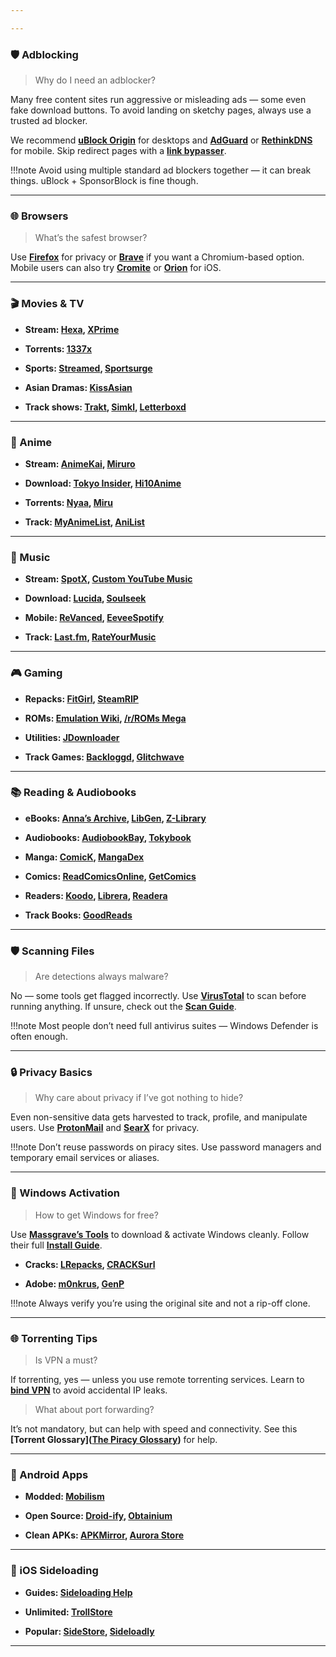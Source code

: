 ```yaml
---

---
```


### 🛡️ Adblocking

> Why do I need an adblocker?

Many free content sites run aggressive or misleading ads — some even fake download buttons. To avoid landing on sketchy pages, always use a trusted ad blocker.

We recommend **[uBlock Origin](https://github.com/gorhill/uBlock)** for desktops and **[AdGuard](https://adguard.com/)** or **[RethinkDNS](https://rethinkdns.com/app)** for mobile. Skip redirect pages with a **[link bypasser](https://codeberg.org/Amm0ni4/bypass-all-shortlinks-debloated/)**.

!!!note Avoid using multiple standard ad blockers together — it can break things. uBlock + SponsorBlock is fine though.

---

### 🌐 Browsers

> What’s the safest browser?

Use **[Firefox](https://www.mozilla.org/en-US/firefox/new/)** for privacy or **[Brave](https://brave.com/)** if you want a Chromium-based option. Mobile users can also try **[Cromite](https://github.com/uazo/cromite)** or **[Orion](https://kagi.com/orion/)** for iOS.

---

### 🎬 Movies & TV

- **Stream: [Hexa](https://hexa.watch/), [XPrime](https://xprime.tv/)**
    
- **Torrents: [1337x](https://1337x.to/movie-library/1/)**
    
- **Sports: [Streamed](https://streamed.su/), [Sportsurge](https://v2.sportsurge.net/home4/)**
    
- **Asian Dramas: [KissAsian](https://kissasian.video/)**
    
- **Track shows: [Trakt](https://trakt.tv/), [Simkl](https://simkl.com/), [Letterboxd](https://letterboxd.com/)**
    

---

### 🎥 Anime

- **Stream: [AnimeKai](https://animekai.to/home), [Miruro](https://www.miruro.com/)**
    
- **Download: [Tokyo Insider](https://www.tokyoinsider.com/), [Hi10Anime](https://hi10anime.com/)**
    
- **Torrents: [Nyaa](https://nyaa.si/), [Miru](https://miru.watch/)**
    
- **Track: [MyAnimeList](https://myanimelist.net/), [AniList](https://anilist.co/)**
    

---

### 🎵 Music

- **Stream: [SpotX](https://github.com/SpotX-Official/SpotX), [Custom YouTube Music](https://th-ch.github.io/youtube-music/)**
    
- **Download: [Lucida](https://lucida.to/), [Soulseek](https://slsknet.org/)**
    
- **Mobile: [ReVanced](https://revanced.app/), [EeveeSpotify](https://github.com/whoeevee/EeveeSpotify)**
    
- **Track: [Last.fm](https://www.last.fm/), [RateYourMusic](https://rateyourmusic.com/)**
    

---

### 🎮 Gaming

- **Repacks: [FitGirl](https://fitgirl-repacks.site/), [SteamRIP](https://steamrip.com/)**
    
- **ROMs: [Emulation Wiki](https://emulation.gametechwiki.com/), [/r/ROMs Mega](https://r-roms.github.io/)**
    
- **Utilities: [JDownloader](https://jdownloader.org/jdownloader2)**
    
- **Track Games: [Backloggd](https://www.backloggd.com/), [Glitchwave](https://glitchwave.com/)**
    

---

### 📚 Reading & Audiobooks

- **eBooks: [Anna’s Archive](https://annas-archive.org/), [LibGen](https://libgen.rs/), [Z-Library](https://z-lib.gd/)**
    
- **Audiobooks: [AudiobookBay](https://audiobookbay.lu/), [Tokybook](https://tokybook.com/)**
    
- **Manga: [ComicK](https://comick.io/), [MangaDex](https://mangadex.org/)**
    
- **Comics: [ReadComicsOnline](https://readcomiconline.li/), [GetComics](https://getcomics.org/)**
    
- **Readers: [Koodo](https://www.koodoreader.com/), [Librera](https://librera.mobi/), [Readera](https://readera.org/)**
    
- **Track Books: [GoodReads](https://www.goodreads.com/)**
    

---

### 🛡️ Scanning Files

> Are detections always malware?

No — some tools get flagged incorrectly. Use **[VirusTotal](https://www.virustotal.com/)** to scan before running anything. If unsure, check out the **[Scan Guide](https://rentry.co/VTGuide)**.

!!!note Most people don’t need full antivirus suites — Windows Defender is often enough.

---

### 🔒 Privacy Basics

> Why care about privacy if I’ve got nothing to hide?

Even non-sensitive data gets harvested to track, profile, and manipulate users. Use **[ProtonMail](https://proton.me/mail)** and **[SearX](https://searx.nixnet.services/)** for privacy.

!!!note Don’t reuse passwords on piracy sites. Use password managers and temporary email services or aliases.

---

### 💾 Windows Activation

> How to get Windows for free?

Use **[Massgrave’s Tools](https://massgrave.dev/)** to download & activate Windows cleanly. Follow their full **[Install Guide](https://gravesoft.dev/clean_install_windows)**.

- **Cracks: [LRepacks](https://lrepacks.net/), [CRACKSurl](https://cracksurl.com/)**
    
- **Adobe: [m0nkrus](https://w16.monkrus.ws/), [GenP](https://www.reddit.com/r/GenP/wiki/redditgenpguides/)**
    

!!!note Always verify you’re using the original site and not a rip-off clone.

---

### 🌐 Torrenting Tips

> Is VPN a must?

If torrenting, yes — unless you use remote torrenting services. Learn to **[bind VPN](https://redd.it/ssy8vv)** to avoid accidental IP leaks.

> What about port forwarding?

It’s not mandatory, but can help with speed and connectivity. See this **[Torrent Glossary]([The Piracy Glossary](https://rentry.org/gtkn35ym))** for help.

---

### 📱 Android Apps

- **Modded: [Mobilism](https://forum.mobilism.org/viewforum.php?f=398)**
    
- **Open Source: [Droid-ify](https://github.com/Droid-ify/client), [Obtainium](https://github.com/ImranR98/Obtainium/)**
    
- **Clean APKs: [APKMirror](https://www.apkmirror.com/), [Aurora Store](https://auroraoss.com/)**
    

---

### 🍎 iOS Sideloading

- **Guides: [Sideloading Help](https://ios.cfw.guide/sideloading-apps/)**
    
- **Unlimited: [TrollStore](https://github.com/opa334/TrollStore)**
    
- **Popular: [SideStore](https://sidestore.io/), [Sideloadly](https://sideloadly.io/)**
    

---